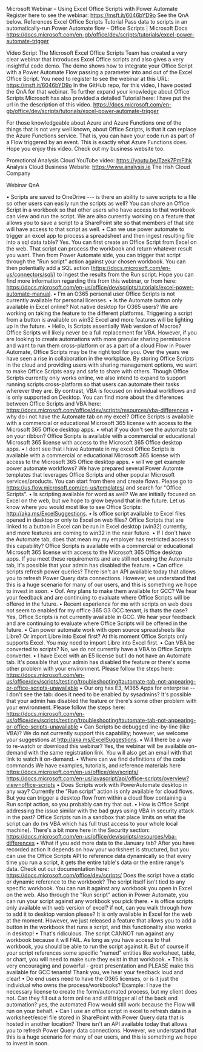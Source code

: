 
Microsoft Webinar – Using Excel Office Scripts with Power Automate
Register here to see the webinar: https://msft.it/6046bYD9o
See the QnA below.
References
Excel Office Scripts Tutorial 
Pass data to scripts in an automatically-run Power Automate flow - Office Scripts | Microsoft Docs
https://docs.microsoft.com/en-gb/office/dev/scripts/tutorials/excel-power-automate-trigger 

Video Script
The Microsoft Excel Office Scripts Team has created a very clear webinar that introduces Excel Office scripts and also gives a very insightful code demo. 
The demo shows how to integrate your Office Script with a Power Automate Flow passing a parameter into and out of the Excel Office Script.
You need to register to see the webinar at this URL:
https://msft.it/6046bYD9o
In the GitHub repo, for this video, I have posted the QnA for that webinar. 
To further expand your knowledge about Office Scripts Microsoft has also provided a detailed Tutorial here: 
I have put the url in the description of this video.
https://docs.microsoft.com/en-gb/office/dev/scripts/tutorials/excel-power-automate-trigger 

For those knowledgeable about Azure and Azure Functions one of the things that is not very well known, about Office Scripts, is that it can replace the Azure Functions service. That is, you can have your code run as part of  a Flow triggered by an event. This is exactly what Azure Functions does. 
Hope you enjoy this video. Check out my business website too.




Promotional
Analysis Cloud YouTube video: https://youtu.be/Tzek7PmFlhk
Analysis Cloud Business Website: https://www.analysis.ie
The Irish Cloud Company

 

 

Webinar QnA

•	Scripts are saved to OneDrive --- is there an ability to save scripts to a file so other users can easily run the scripts as well?
You can share an Office Script in a workbook so that other users who have access to that workbook can view and run the script. We are also currently working on a feature that allows you to save a script to a SharePoint site so that members of that site will have access to that script as well.
•	Can we use power automate to trigger an excel app to process a spreadsheet and then ingest resulting file into a sql data table?
Yes. You can first create an Office Script from Excel on the web. That script can process the workbook and return whatever result you want. Then from Power Automate side, you can trigger that script through the "Run script" action against your chosen workbook. You can then potentially add a SQL action (https://docs.microsoft.com/en-us/connectors/sql/) to ingest the results from the Run script. Hope you can find more information regarding this from this webinar, or from here: https://docs.microsoft.com/en-us/office/dev/scripts/tutorials/excel-power-automate-manual.
•	I'm an O365 personal user
Office Scripts is not currently available for personal licenses.
•	Is the Automate button only available in Excel online? Not native desktop for O365 users?
We are working on taking the feature to the different platforms. Triggering a script from a button is available on win32 Excel and more features will be lighting up in the future.
•	Hello, Is Scripts essentially Web version of Macros?
Office Scripts will likely never be a full replacement for VBA. However, if you are looking to create automations with more granular sharing permissions and want to run them cross-platform or as a part of a cloud Flow in Power Automate, Office Scripts may be the right tool for you. Over the years we have seen a rise in collaboration in the workplace. By storing Office Scripts in the cloud and providing users with sharing management options, we want to make Office Scripts easy and safe to share with others. Though Office Scripts currently only works online, we also intend to expand to support running scripts cross-platform so that users can automate their tasks wherever they are. By contrast, VBA is focused on individual workflows and is only supported on Desktop. You can find more about the differences between Office Scripts and VBA here: https://docs.microsoft.com/office/dev/scripts/resources/vba-differences
•	why do i not have the Automate tab on my excel?
Office Scripts is available with a commercial or educational Microsoft 365 license with access to the Microsoft 365 Office desktop apps.
•	what if you don't see the automate tab on your ribbon?
Office Scripts is available with a commercial or educational Microsoft 365 license with access to the Microsoft 365 Office desktop apps.
•	I dont see that i have Automate in my excel
Office Scripts is available with a commercial or educational Microsoft 365 license with access to the Microsoft 365 Office desktop apps.
•	will we get example power automate workflows?
We have prepared several Power Automte templates that leverages Office Scripts and other popular Microsoft services/products. You can start from there and create flows. Please go to https://us.flow.microsoft.com/en-us/templates/ and search for "Office Scripts".
•	Is scripting available for word as well?
We are initially focused on Excel on the web, but we hope to grow beyond that in the future. Let us know where you would most like to see Office Scripts: http://aka.ms/ExcelSuggestions.
•	Is office script available to Excel files opened in desktop or only to Excel on web files?
Office Scripts that are linked to a button in Excel can be run in Excel desktop (win32) currently, and more features are coming to win32 in the near future.
•	If I don't have the Automate tab, does that mean my my employer has restricted access to this capability?
Office Scripts is available with a commercial or educational Microsoft 365 license with access to the Microsoft 365 Office desktop apps. If you meet these requirements and are still not seeing the Automate tab, it's possible that your admin has disabled the feature.
•	Can office scripts refresh power queries?
There isn't an API available today that allows you to refresh Power Query data connections. However, we understand that this is a huge scenario for many of our users, and this is something we hope to invest in soon.
•	Oof. Any plans to make them available for GCC?
We hear your feedback and are continuing to evaluate where Office Scripts will be offered in the future.
•	Recent experience for me with scripts on web does not seem to enabled for my office 365 G3 GCC tenant, is thats the case?
Yes, Office Scripts is not currently available in GCC. We hear your feedback and are continuing to evaluate where Office Scripts will be offered in the future.
•	Can power automate work with open source spreadsheets like Libre? Or import Libre into Excel first?
At this moment Office Scripts only supports Excel. You may need to import Libre into Excel first.
•	Can VBA be converted to scripts?
No, we do not currently have a VBA to Office Scripts converter.
•	I have Excel with an E5 license but I do not have an Automate tab.
It's possible that your admin has disabled the feature or there's some other problem with your environment. Please follow the steps here: https://docs.microsoft.com/en-us/office/dev/scripts/testing/troubleshooting#automate-tab-not-appearing-or-office-scripts-unavailable
•	Our org has E3, M365 Apps for enterprise -- I don't see the tab: does it need to be enabled by sysadmins?
It's possible that your admin has disabled the feature or there's some other problem with your environment. Please follow the steps here: https://docs.microsoft.com/en-us/office/dev/scripts/testing/troubleshooting#automate-tab-not-appearing-or-office-scripts-unavailable
•	Can Scripts be debugged line-by-line (like VBA)?
We do not currently support this capability; however, we welcome your suggestions at http://aka.ms/ExcelSuggestions.
•	Will there be a way to re-watch or download this webinar?
Yes, the webinar will be available on-demand with the same registration link. You will also get an email with that link to watch it on-demand.
•	Where can we find definitions of the code commands
We have examples, tutorials, and reference materials here https://docs.microsoft.com/en-us/office/dev/scripts/ https://docs.microsoft.com/en-us/javascript/api/office-scripts/overview?view=office-scripts
•	Does Scripts work with PowerAutomate desktop in any way?
Currently the "Run script" action is only available for cloud flows. But you can trigger a desktop flow from within a cloud flow containing a Run script action, so you probably can try that out.
•	How is Office Script addressing the issue similar with the bad guys using VBA in security attack in the past?
Office Scripts run in a sandbox that place limits on what the script can do (vs VBA which has full trust access to your whole local machine). There's a bit more here in the Security section: https://docs.microsoft.com/en-us/office/dev/scripts/resources/vba-differences
•	What if you add more data to the January tab? After you have recorded action
It depends on how your worksheet is structured, but you can use the Office Scripts API to reference data dynamically so that every time you run a script, it gets the entire table's data or the entire range's data. Check out our documentation here: https://docs.microsoft.com/office/dev/scripts/
Does the script have a static or dynamic reference to the workbook?
The script itself isn't tied to any specific workbook. You can run it against any workbook you open in Excel on the web. Also through the "Run script" action in Power Automate, you can run your script against any workbook you pick there.
•	is office scripts only available with web version of excel? if not, can you walk through how to add it to desktop version please?
It is only available in Excel for the web at the moment. However, we just released a feature that allows you to add a button in the workbook that runs a script, and this functionality also works in desktop!
•	That's ridiculous. The script CANNOT run against any workbook because it will FAIL.
As long as you have access to that workbook, you should be able to run the script against it. But of course if your script references some specific "named" entities like worksheet, table, or chart, you will need to make sure they exist in that workbook.
•	This is very encouraging and powerful - great presentation and PLEASE make this available for GCC tenants!
Thank you, we hear your feedback loud and clear!
•	Do end users need to have the O365 licenses, or is it just the individual who owns the process/workbooks? Example: I have the necessary license to create the form/automated process, but my client does not. Can they fill out a form online and still trigger all of the back end automation?
yes, the automated Flow would still work because the Flow will run on your behalf.
•	Can I use an office script in excel to refresh data in a worksheet/excel file stored in SharePoint with Power Query data that is hosted in another location?
There isn't an API available today that allows you to refresh Power Query data connections. However, we understand that this is a huge scenario for many of our users, and this is something we hope to invest in soon.

